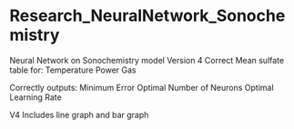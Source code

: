 # Research_NeuralNetwork_Sonochemistry
Neural Network on Sonochemistry model
Version 4
Correct Mean sulfate table for:
  Temperature
  Power
  Gas

Correctly outputs:
  Minimum Error
  Optimal Number of Neurons
  Optimal Learning Rate

V4 Includes line graph and bar graph
